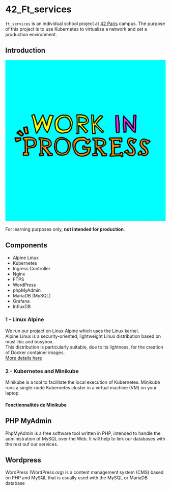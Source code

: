 # 42_Ft_services

`ft_services` is an individual school project at [42 Paris](https://www.42.fr) campus.
The purpose of this project is to use Kubernetes to virtualize a network and set a production environment.

## Introduction

<p align="center">
  <img src="assets/Work in progress.gif" alt="demo gif" width="800" />
</p>

For learning purposes only, **not intended for production**.

## Components

* Alpine Linux
* Kubernetes
* Ingress Controller
* Nginx
* FTPS
* WordPress
* phpMyAdmin
* MariaDB (MySQL)
* Grafana
* InfluxDB

### 1 - Linux Alpine

We run our project on Linux Alpine which uses the Linux kernel.  
Alpine Linux is a security-oriented, lightweight Linux distribution based on musl libc and busybox.  
This distribution is particularly suitable, due to its lightness, for the creation of Docker container images.  
[More details here](https://wiki.alpinelinux.org/wiki/Alpine_Linux:FAQ)

### 2 - Kubernetes and Minikube

Minikube is a tool to facilitate the local execution of Kubernetes. Minikube runs a single-node Kubernetes cluster in a virtual machine (VM) on your laptop.


#### Fonctionnalités de Minikube

## PHP MyAdmin
PhpMyAdmin is a free software tool written in PHP, intended to handle the administration of MySQL over the Web.
It will help to link our databases with the rest ouf our services.

## Wordpress
WordPress (WordPress.org) is a content management system (CMS) based on PHP and MySQL that is usually used with the MySQL or MariaDB database
